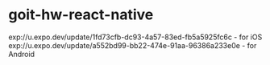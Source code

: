 # goit-hw-react-native
exp://u.expo.dev/update/1fd73cfb-dc93-4a57-83ed-fb5a5925fc6c - for iOS
exp://u.expo.dev/update/a552bd99-bb22-474e-91aa-96386a233e0e - for Android
